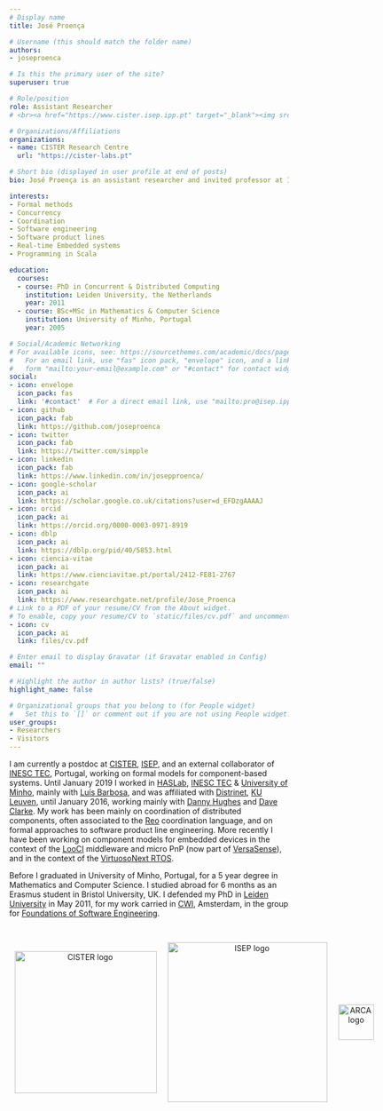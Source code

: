 ```yaml
---
# Display name
title: José Proença

# Username (this should match the folder name)
authors:
- joseproenca

# Is this the primary user of the site?
superuser: true

# Role/position
role: Assistant Researcher
# <br><a href="https://www.cister.isep.ipp.pt" target="_blank"><img src="https://jose.proenca.org/images/logo_cister.png" alt="CISTER logo" style="width:18rem;display:inline;padding-top:1.3rem;"></a>

# Organizations/Affiliations
organizations:
- name: CISTER Research Centre
  url: "https://cister-labs.pt"

# Short bio (displayed in user profile at end of posts)
bio: José Proença is an assistant researcher and invited professor at Instituto Politécnico do Porto Instituto Superior de Engenharia do Porto, working in the Research Center in Real-Time & Embedded Computing Systems, investigating mainly coordination aspects and formal methods in the context of Cyber-Physical Systems. He is actively involved in a H2020 project and in 2 FCT projects, in one of which as coordinator. He currently belongs to the steering committee of 2 international conferences in fundamental computer science, he chaired the program committee of 5 international research venues with edited proceedings, edited 2 journal volumes, and was the member of 16 program-committees of international venues.

interests:
- Formal methods
- Concurrency
- Coordination
- Software engineering
- Software product lines
- Real-time Embedded systems
- Programming in Scala

education:
  courses:
  - course: PhD in Concurrent & Distributed Computing
    institution: Leiden University, the Netherlands
    year: 2011
  - course: BSc+MSc in Mathematics & Computer Science
    institution: University of Minho, Portugal
    year: 2005

# Social/Academic Networking
# For available icons, see: https://sourcethemes.com/academic/docs/page-builder/#icons
#   For an email link, use "fas" icon pack, "envelope" icon, and a link in the
#   form "mailto:your-email@example.com" or "#contact" for contact widget.
social:
- icon: envelope
  icon_pack: fas
  link: '#contact'  # For a direct email link, use "mailto:pro@isep.ipp.pt".
- icon: github
  icon_pack: fab
  link: https://github.com/joseproenca
- icon: twitter
  icon_pack: fab
  link: https://twitter.com/simpple
- icon: linkedin
  icon_pack: fab
  link: https://www.linkedin.com/in/josepproenca/
- icon: google-scholar
  icon_pack: ai
  link: https://scholar.google.co.uk/citations?user=d_EFDzgAAAAJ
- icon: orcid
  icon_pack: ai
  link: https://orcid.org/0000-0003-0971-8919
- icon: dblp
  icon_pack: ai
  link: https://dblp.org/pid/40/5853.html
- icon: ciencia-vitae
  icon_pack: ai
  link: https://www.cienciavitae.pt/portal/2412-FE81-2767
- icon: researchgate
  icon_pack: ai
  link: https://www.researchgate.net/profile/Jose_Proenca
# Link to a PDF of your resume/CV from the About widget.
# To enable, copy your resume/CV to `static/files/cv.pdf` and uncomment the lines below.
- icon: cv
  icon_pack: ai
  link: files/cv.pdf

# Enter email to display Gravatar (if Gravatar enabled in Config)
email: ""

# Highlight the author in author lists? (true/false)
highlight_name: false

# Organizational groups that you belong to (for People widget)
#   Set this to `[]` or comment out if you are not using People widget.
user_groups:
- Researchers
- Visitors
---
```


I am currently a postdoc at [CISTER](https://cister-labs.pt), [ISEP](https://isep.ipp.pt), and an external collaborator of [INESC TEC](https://inesctec.pt), Portugal, working on formal models for component-based systems. Until January 2019 I worked in [HASLab](https://haslab.pt), [INESC TEC](https://inesctec.pt) & [University of Minho](http://di.uminho.pt), mainly with [Luís Barbosa](http://di.uminho.pt/~lsb), and was affiliated with [Distrinet](http://distrinet.cs.kuleuven.be/), [KU Leuven](http://www.kuleuven.be/), until January 2016, working mainly with [Danny Hughes](https://distrinet.cs.kuleuven.be/people/dannyh) and [Dave Clarke](http://supercooldave.github.io). My work has been mainly on coordination of distributed components, often associated to the [Reo](http://reo.project.cwi.nl/) coordination language, and on formal approaches to software product line engineering. More recently I have been working on component models for embedded devices in the context of the [LooCI](https://distrinet.cs.kuleuven.be/software/looci) middleware and micro PnP (now part of [VersaSense](https://www.versasense.com/)), and in the context of the [VirtuosoNext RTOS](http://www.altreonic.com/content/product-overview).

Before I graduated in University of Minho, Portugal, for a 5 year degree in Mathematics and Computer Science. I studied abroad for 6 months as an Erasmus student in Bristol University, UK. I defended my PhD in [Leiden University](http://liacs.leidenuniv.nl/) in May 2011, for my work carried in [CWI](http://www.cwi.nl/), Amsterdam, in the group for [Foundations of Software Engineering](http://www.cwi.nl/research-groups/Foundations-of-software-engineering).

<ul style="display: inline-flex; text-align: center; padding-left: 0px; padding-top: 1rem;">
<li style="display: inline-block; margin: auto; margin-left: 10px; margin-right: 10px"><a href="https://www.cister.isep.ipp.pt" target="_blank"><img src="images/logo_cister.png" alt="CISTER logo" style="width:16rem;display:inline;"></a></li>
<li style="display: inline-block; margin: auto; margin-left: 10px; margin-right: 10px"><a href="https://isep.ipp.pt" target="_blank"><img src="images/logo_isep.png" alt="ISEP logo" style="width:18rem;display:inline;"></a></li>
<li style="display: inline-block; margin: auto; margin-left: 10px; margin-right: 10px"><a href="http://arca.di.uminho.pt" target="_blank"><img src="images/logo_arca.png" alt="ARCA logo" style="width:4rem;display:inline;"></a></li>
</ul>
